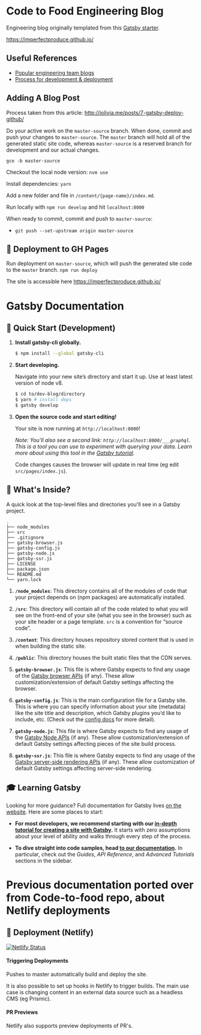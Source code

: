 # Code to Food Engineering Blog

Engineering blog originally templated from this [Gatsby starter](https://github.com/gatsbyjs/gatsby-starter-blog).

https://imperfectproduce.github.io/

## Useful References

- [Popular engineering team blogs](http://www.quickcode.co/engineer-blogs)
- [Process for development & deployment](http://iolivia.me/posts/7-gatsby-deploy-github/)

## Adding A Blog Post

Process taken from this article: http://iolivia.me/posts/7-gatsby-deploy-github/

Do your active work on the `master-source` branch. When done, commit and push your changes to `master-source`. The `master` branch will hold all of the generated static site code, whereas `master-source` is a reserved branch for development and our actual changes.

`gco -b master-source`

Checkout the local node version: `nvm use`

Install dependencies: `yarn`

Add a new folder and file in `/content/{page-name}/index.md`.

Run locally with `npm run develop` and hit `localhost:8000`

When ready to commit, commit and push to `master-source`:
  - `git push --set-upstream origin master-source`

## 💫 Deployment to GH Pages
Run deployment on `master-source`, which will push the generated site code to the `master` branch.
`npm run deploy`

The site is accessible here https://imperfectproduce.github.io/

# Gatsby Documentation
## 🚀 Quick Start (Development)

1.  **Install gatsby-cli globally.**

    ```sh
    $ npm install --global gatsby-cli
    ```

1.  **Start developing.**

    Navigate into your new site’s directory and start it up. Use at least latest version of node v8.

    ```sh
    $ cd to/dev-blog/directory
    $ yarn # install deps
    $ gatsby develop
    ```

1.  **Open the source code and start editing!**

    Your site is now running at `http://localhost:8000`!

    _Note: You'll also see a second link: _`http://localhost:8000/___graphql`_. This is a tool you can use to experiment with querying your data. Learn more about using this tool in the [Gatsby tutorial](https://www.gatsbyjs.org/tutorial/part-five/#introducing-graphiql)._

    Code changes causes the browser will update in real time (eg edit `src/pages/index.js`).

## 🧐 What's Inside?

A quick look at the top-level files and directories you'll see in a Gatsby project.

    .
    ├── node_modules
    ├── src
    ├── .gitignore
    ├── gatsby-browser.js
    ├── gatsby-config.js
    ├── gatsby-node.js
    ├── gatsby-ssr.js
    ├── LICENSE
    ├── package.json
    └── README.md
    └── yarn.lock

1.  **`/node_modules`**: This directory contains all of the modules of code that your project depends on (npm packages) are automatically installed.

2.  **`/src`**: This directory will contain all of the code related to what you will see on the front-end of your site (what you see in the browser) such as your site header or a page template. `src` is a convention for “source code”.

3.  **`/content`**: This directory houses repository stored content that is used in when building the static site.

4.  **`/public`**: This directory houses the built static files that the CDN serves.

5.  **`gatsby-browser.js`**: This file is where Gatsby expects to find any usage of the [Gatsby browser APIs](https://www.gatsbyjs.org/docs/browser-apis/) (if any). These allow customization/extension of default Gatsby settings affecting the browser.

6.  **`gatsby-config.js`**: This is the main configuration file for a Gatsby site. This is where you can specify information about your site (metadata) like the site title and description, which Gatsby plugins you’d like to include, etc. (Check out the [config docs](https://www.gatsbyjs.org/docs/gatsby-config/) for more detail).

7.  **`gatsby-node.js`**: This file is where Gatsby expects to find any usage of the [Gatsby Node APIs](https://www.gatsbyjs.org/docs/node-apis/) (if any). These allow customization/extension of default Gatsby settings affecting pieces of the site build process.

8.  **`gatsby-ssr.js`**: This file is where Gatsby expects to find any usage of the [Gatsby server-side rendering APIs](https://www.gatsbyjs.org/docs/ssr-apis/) (if any). These allow customization of default Gatsby settings affecting server-side rendering.

## 🎓 Learning Gatsby

Looking for more guidance? Full documentation for Gatsby lives [on the website](https://www.gatsbyjs.org/). Here are some places to start:

- **For most developers, we recommend starting with our [in-depth tutorial for creating a site with Gatsby](https://www.gatsbyjs.org/tutorial/).** It starts with zero assumptions about your level of ability and walks through every step of the process.

- **To dive straight into code samples, head [to our documentation](https://www.gatsbyjs.org/docs/).** In particular, check out the _Guides_, _API Reference_, and _Advanced Tutorials_ sections in the sidebar.


# Previous documentation ported over from Code-to-food repo, about Netlify deployments
## 💫 Deployment (Netlify)

[![Netlify Status](https://api.netlify.com/api/v1/badges/49f8552e-b4c1-4652-8015-6fabd2da749c/deploy-status)](https://app.netlify.com/sites/affectionate-easley-e21530/deploys)

#### Triggering Deployments
Pushes to master automatically build and deploy the site.

It is also possible to set up hooks in Netlify to trigger builds.  The main use case is
changing content in an external data source such as a headless CMS (eg Prismic).

#### PR Previews
Netlify also supports preview deployments of PR's.
